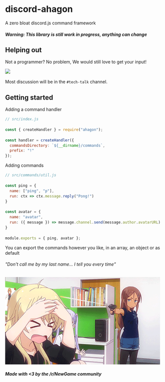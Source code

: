 # discord-ahagon
A zero bloat discord.js command framework

##### Warning: This library is still work in progress, anything can change

## Helping out
Not a programmer? No problem, We would still love to get your input!


<a href="https://discord.gg/ZWW5CJw">
  <img width="250" src="https://i.imgur.com/GlEHVES.png"></img>
</a>

Most discussion will be in the `#tech-talk` channel.

## Getting started

Adding a command handler
```javascript
// src/index.js

const { createHandler } = require("ahagon");

const handler = createHandler({
  commandsDirectory: `${__dirname}/commands`,
  prefix: "!"
});
```

Adding commands
```javascript
// src/commands/util.js

const ping = {
  name: ["ping", "p"],
  run: ctx => ctx.message.reply("Pong!")
}

const avatar = {
  name: "avatar",
  run: ({ message }) => message.channel.send(message.author.avatarURL)
}

module.exports = { ping, avatar };
```

You can export the commands however you like, in an array, an object
or as default

###### "Don't call me by my last name... I tell you every time"

![](umiko.gif)

##### Made with <3 by the /r/NewGame community
